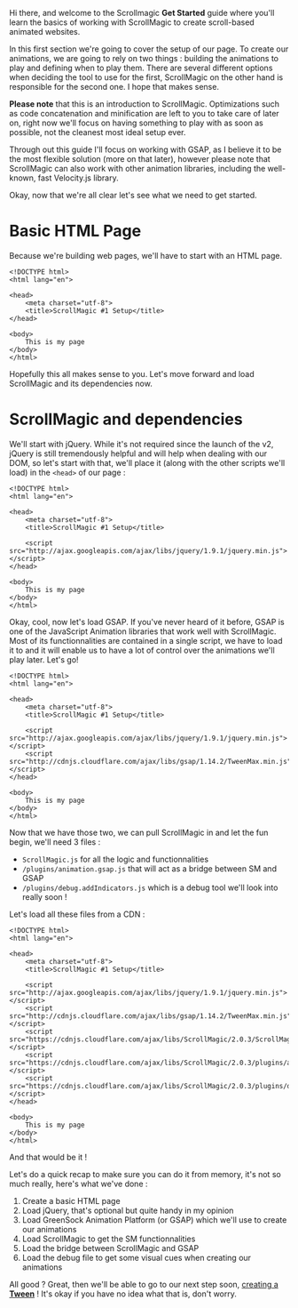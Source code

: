 Hi there, and welcome to the Scrollmagic **Get Started** guide where you'll learn the basics of working with ScrollMagic to create scroll-based animated websites.

In this first section we're going to cover the setup of our page. To create our animations, we are going to rely on two things : building the animations to play and defining when to play them. There are several different options when deciding the tool to use for the first, ScrollMagic on the other hand is responsible for the second one. I hope that makes sense.

**Please note** that this is an introduction to ScrollMagic. Optimizations such as code concatenation and minification are left to you to take care of later on, right now we'll focus on having something to play with as soon as possible, not the cleanest most ideal setup ever.

Through out this guide I'll focus on working with GSAP, as I believe it to be the most flexible solution (more on that later), however please note that ScrollMagic can also work with other animation libraries, including the well-known, fast Velocity.js library.

Okay, now that we're all clear let's see what we need to get started.

# Basic HTML Page

Because we're building web pages, we'll have to start with an HTML page.

    <!DOCTYPE html>
    <html lang="en">
    
    <head>
        <meta charset="utf-8">
        <title>ScrollMagic #1 Setup</title>
    </head>
    
    <body>
        This is my page
    </body>
    </html>

Hopefully this all makes sense to you. Let's move forward and load ScrollMagic and its dependencies now.

# ScrollMagic and dependencies

We'll start with jQuery. While it's not required since the launch of the v2, jQuery is still tremendously helpful and will help when dealing with our DOM, so let's start with that, we'll place it (along with the other scripts we'll load) in the `<head>` of our page :

    <!DOCTYPE html>
    <html lang="en">
    
    <head>
        <meta charset="utf-8">
        <title>ScrollMagic #1 Setup</title>

        <script src="http://ajax.googleapis.com/ajax/libs/jquery/1.9.1/jquery.min.js"></script>
    </head>
    
    <body>
        This is my page
    </body>
    </html>

Okay, cool, now let's load GSAP. If you've never heard of it before, GSAP is one of the JavaScript Animation libraries that work well with ScrollMagic. Most of its functionnalities are contained in a single script, we have to load it to and it will enable us to have a lot of control over the animations we'll play later. Let's go!

    <!DOCTYPE html>
    <html lang="en">
    
    <head>
        <meta charset="utf-8">
        <title>ScrollMagic #1 Setup</title>

        <script src="http://ajax.googleapis.com/ajax/libs/jquery/1.9.1/jquery.min.js"></script>
        <script src="http://cdnjs.cloudflare.com/ajax/libs/gsap/1.14.2/TweenMax.min.js"></script>
    </head>
    
    <body>
        This is my page
    </body>
    </html>

Now that we have those two, we can pull ScrollMagic in and let the fun begin, we'll need 3 files :

* `ScrollMagic.js` for all the logic and functionnalities
* `/plugins/animation.gsap.js` that will act as a bridge between SM and GSAP
* `/plugins/debug.addIndicators.js` which is a debug tool we'll look into really soon !

Let's load all these files from a CDN :

    <!DOCTYPE html>
    <html lang="en">
    
    <head>
        <meta charset="utf-8">
        <title>ScrollMagic #1 Setup</title>

        <script src="http://ajax.googleapis.com/ajax/libs/jquery/1.9.1/jquery.min.js"></script>
        <script src="http://cdnjs.cloudflare.com/ajax/libs/gsap/1.14.2/TweenMax.min.js"></script>
        <script src="https://cdnjs.cloudflare.com/ajax/libs/ScrollMagic/2.0.3/ScrollMagic.js"></script>
        <script src="https://cdnjs.cloudflare.com/ajax/libs/ScrollMagic/2.0.3/plugins/animation.gsap.js"></script>
        <script src="https://cdnjs.cloudflare.com/ajax/libs/ScrollMagic/2.0.3/plugins/debug.addIndicators.js"></script>
    </head>
    
    <body>
        This is my page
    </body>
    </html>

And that would be it !

Let's do a quick recap to make sure you can do it from memory, it's not so much really, here's what we've done :

1. Create a basic HTML page
1. Load jQuery, that's optional but quite handy in my opinion
1. Load GreenSock Animation Platform (or GSAP) which we'll use to create our animations
1. Load ScrollMagic to get the SM functionnalities
1. Load the bridge between ScrollMagic and GSAP
1. Load the debug file to get some visual cues when creating our animations

All good ? Great, then we'll be able to go to our next step soon, [creating a **Tween**](./Get-Started-First-Tween) ! It's okay if you have no idea what that is, don't worry.